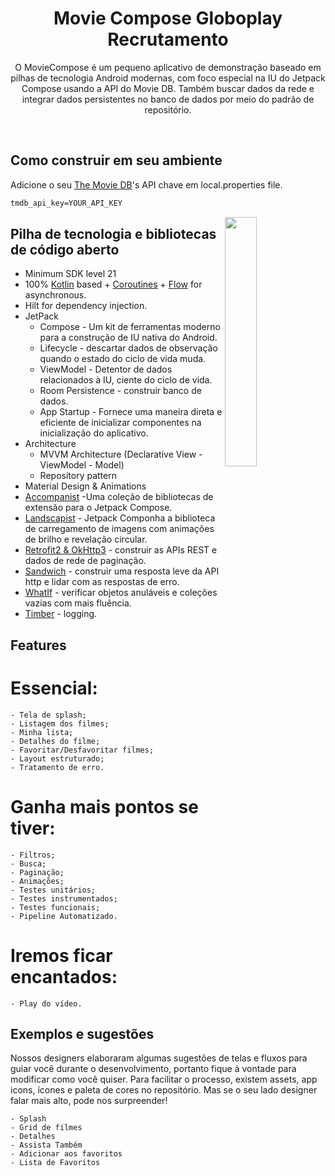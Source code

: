 <h1 align="center">Movie Compose Globoplay Recrutamento </h1>


<p align="center">  
O MovieCompose é um pequeno aplicativo de demonstração baseado em pilhas de tecnologia Android modernas, com foco especial na IU do Jetpack Compose usando a API do Movie DB. Também buscar dados da rede e integrar dados persistentes no banco de dados por meio do padrão de repositório.
</p>
</br>




## Como construir em seu ambiente
Adicione o seu [The Movie DB](https://www.themoviedb.org/)'s API chave em local.properties file.
```xml
tmdb_api_key=YOUR_API_KEY
```

<img src="/previews/preview0.gif" align="right" width="32%"/>

## Pilha de tecnologia e bibliotecas de código aberto
- Minimum SDK level 21
- 100% [Kotlin](https://kotlinlang.org/) based + [Coroutines](https://github.com/Kotlin/kotlinx.coroutines) + [Flow](https://kotlin.github.io/kotlinx.coroutines/kotlinx-coroutines-core/kotlinx.coroutines.flow/) for asynchronous.
- Hilt for dependency injection.
- JetPack
  - Compose - Um kit de ferramentas moderno para a construção de IU nativa do Android.
  - Lifecycle - descartar dados de observação quando o estado do ciclo de vida muda.
  - ViewModel - Detentor de dados relacionados à IU, ciente do ciclo de vida.
  - Room Persistence - construir banco de dados.
  - App Startup - Fornece uma maneira direta e eficiente de inicializar componentes na inicialização do aplicativo.
- Architecture
  - MVVM Architecture (Declarative View - ViewModel - Model)
  - Repository pattern
- Material Design & Animations
- [Accompanist](https://github.com/google/accompanist) -Uma coleção de bibliotecas de extensão para o Jetpack Compose.
- [Landscapist](https://github.com/skydoves/landscapist) - Jetpack Componha a biblioteca de carregamento de imagens com animações de brilho e revelação circular.
- [Retrofit2 & OkHttp3](https://github.com/square/retrofit) - construir as APIs REST e dados de rede de paginação.
- [Sandwich](https://github.com/skydoves/Sandwich) - construir uma resposta leve da API http e lidar com as respostas de erro.
- [WhatIf](https://github.com/skydoves/whatif) - verificar objetos anuláveis e coleções vazias com mais fluência.
- [Timber](https://github.com/JakeWharton/timber) - logging.


## Features
 #	Essencial:
 
	- Tela de splash;
	- Listagem dos filmes;
	- Minha lista;
	- Detalhes do filme;
	- Favoritar/Desfavoritar filmes;
	- Layout estruturado;
	- Tratamento de erro.

 #	Ganha mais pontos se tiver:
	  
	- Filtros;
	- Busca;
	- Paginação;
	- Animações;
	- Testes unitários;
	- Testes instrumentados;
	- Testes funcionais;
	- Pipeline Automatizado.
	
 #	Iremos ficar encantados:

	- Play do vídeo.
	
## Exemplos e sugestões

Nossos designers elaboraram algumas sugestões de telas e fluxos para guiar você durante o desenvolvimento, portanto fique à vontade para modificar como você quiser. Para facilitar o processo, existem assets, app icons, ícones e paleta de cores no repositório. Mas se o seu lado designer falar mais alto, pode nos surpreender!

	- Splash
	- Grid de filmes
	- Detalhes
	- Assista Também
	- Adicionar aos favoritos
	- Lista de Favoritos